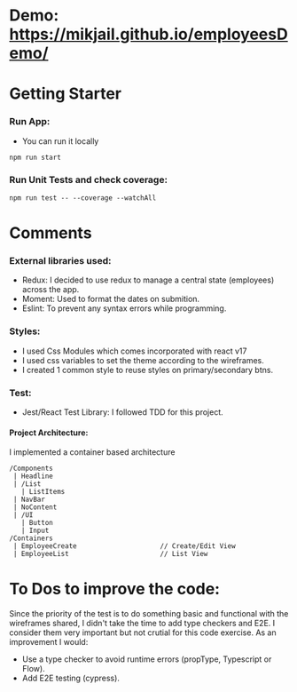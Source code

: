 # Demo: https://mikjail.github.io/employeesDemo/

# Getting Starter

### Run App:

- You can run it locally

```
npm run start
```

### Run Unit Tests and check coverage:

```
npm run test -- --coverage --watchAll
```

# Comments

### External libraries used:

- Redux: I decided to use redux to manage a central state (employees) across the app.
- Moment: Used to format the dates on submition.
- Eslint: To prevent any syntax errors while programming.

### Styles:

- I used Css Modules which comes incorporated with react v17
- I used css variables to set the theme according to the wireframes.
- I created 1 common style to reuse styles on primary/secondary btns.

### Test:

- Jest/React Test Library: I followed TDD for this project.

#### Project Architecture:

I implemented a container based architecture

```
/Components
 | Headline
 | /List
   | ListItems
 | NavBar
 | NoContent
 | /UI
   | Button
   | Input
/Containers
 | EmployeeCreate                     // Create/Edit View
 | EmployeeList                       // List View
```

# To Dos to improve the code:

Since the priority of the test is to do something basic and functional with the wireframes shared, I didn't take the time
to add type checkers and E2E. I consider them very important but not crutial for this code exercise.
As an improvement I would:

- Use a type checker to avoid runtime errors (propType, Typescript or Flow).
- Add E2E testing (cypress).
